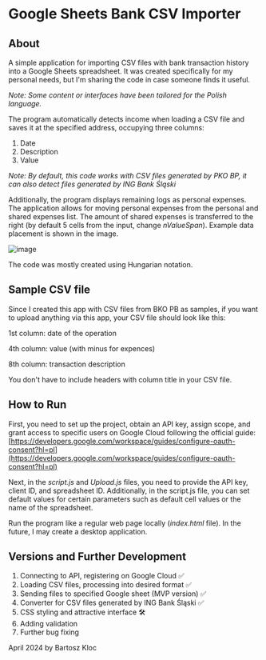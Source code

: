 ﻿# Google Sheets Bank CSV Importer

## About

A simple application for importing CSV files with bank transaction history into a Google Sheets spreadsheet. It was created specifically for my personal needs, but I'm sharing the code in case someone finds it useful.

_Note: Some content or interfaces have been tailored for the Polish language._

The program automatically detects income when loading a CSV file and saves it at the specified address, occupying three columns:

1. Date
2. Description
3. Value

_Note: By default, this code works with CSV files generated by PKO BP, it can also detect files generated by ING Bank Śląski_

Additionally, the program displays remaining logs as personal expenses. The application allows for moving personal expenses from the personal and shared expenses list. The amount of shared expenses is transferred to the right (by default 5 cells from the input, change _nValueSpan_). Example data placement is shown in the image.

![image](https://github.com/bartelke/Google-Sheets-Bank-CSV-Importer/assets/109694427/938c7b16-d8a8-4fd9-9194-ac8e55c236c7)

The code was mostly created using Hungarian notation.

## Sample CSV file

Since I created this app with CSV files from BKO PB as samples, if you want to upload anything via this app, your CSV file should look like this:

1st column: date of the operation

4th column: value (with minus for expences)

8th column: transaction description

You don't have to include headers with column title in your CSV file.

## How to Run

First, you need to set up the project, obtain an API key, assign scope, and grant access to specific users on Google Cloud following the official guide: [https://developers.google.com/workspace/guides/configure-oauth-consent?hl=pl](https://developers.google.com/workspace/guides/configure-oauth-consent?hl=pl)

Next, in the _script.js_ and _Upload.js_ files, you need to provide the API key, client ID, and spreadsheet ID. Additionally, in the script.js file, you can set default values for certain parameters such as default cell values or the name of the spreadsheet.

Run the program like a regular web page locally (_index.html_ file). In the future, I may create a desktop application.

## Versions and Further Development

1. Connecting to API, registering on Google Cloud ✅
2. Loading CSV files, processing into desired format ✅
3. Sending files to specified Google sheet (MVP version) ✅
4. Converter for CSV files generated by ING Bank Śląski ✅
5. CSS styling and attractive interface 🛠️
6. Adding validation
7. Further bug fixing

April 2024 by Bartosz Kloc
